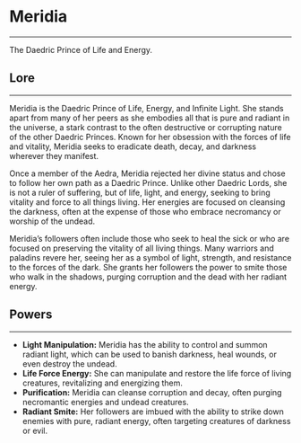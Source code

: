 # Meridia
---
The Daedric Prince of Life and Energy.

## **Lore**
---
Meridia is the Daedric Prince of Life, Energy, and Infinite Light. She stands apart from many of her peers as she embodies all that is pure and radiant in the universe, a stark contrast to the often destructive or corrupting nature of the other Daedric Princes. Known for her obsession with the forces of life and vitality, Meridia seeks to eradicate death, decay, and darkness wherever they manifest.

Once a member of the Aedra, Meridia rejected her divine status and chose to follow her own path as a Daedric Prince. Unlike other Daedric Lords, she is not a ruler of suffering, but of life, light, and energy, seeking to bring vitality and force to all things living. Her energies are focused on cleansing the darkness, often at the expense of those who embrace necromancy or worship of the undead.

Meridia’s followers often include those who seek to heal the sick or who are focused on preserving the vitality of all living things. Many warriors and paladins revere her, seeing her as a symbol of light, strength, and resistance to the forces of the dark. She grants her followers the power to smite those who walk in the shadows, purging corruption and the dead with her radiant energy.

## **Powers**
---
- **Light Manipulation:** Meridia has the ability to control and summon radiant light, which can be used to banish darkness, heal wounds, or even destroy the undead.
- **Life Force Energy:** She can manipulate and restore the life force of living creatures, revitalizing and energizing them.
- **Purification:** Meridia can cleanse corruption and decay, often purging necromantic energies and undead creatures.
- **Radiant Smite:** Her followers are imbued with the ability to strike down enemies with pure, radiant energy, often targeting creatures of darkness or evil.

